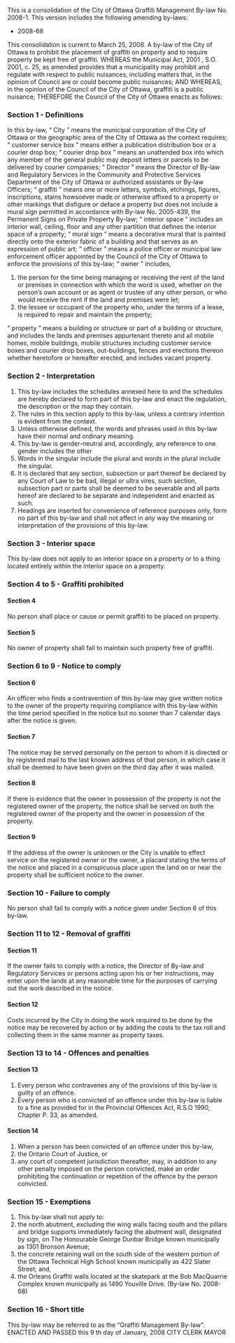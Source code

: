 This is a consolidation of the City of Ottawa Graffiti Management By-law No. 2008-1. This version includes the following amending by-laws:
- 2008-68

This consolidation is current to March 25, 2008.
A by-law of the City of Ottawa to prohibit the placement of graffiti on property and to require property be kept free of graffiti.
WHEREAS the
Municipal Act, 2001
, S.O. 2001, c. 25, as amended provides that a municipality may prohibit and regulate with respect to public nuisances, including matters that, in the opinion of Council are or could become public nuisances;
AND WHEREAS, in the opinion of the Council of the City of Ottawa, graffiti is a public nuisance;
THEREFORE the Council of the City of Ottawa enacts as follows:
### Section 1 - Definitions

In this by-law,
“
City
” means the municipal corporation of the City of Ottawa or the geographic area of the City of Ottawa as the context requires;
“
customer service box
” means either a publication distribution box or a courier drop box;
“
courier drop box
” means an unattended box into which any member of the general public may deposit letters or parcels to be delivered by courier companies;
“
Director
” means the Director of By-law and Regulatory Services in the Community and Protective Services Department of the City of Ottawa or authorized assistants or By-law Officers;
“
graffiti
” means one or more letters, symbols, etchings, figures, inscriptions, stains howsoever made or otherwise affixed to a property or other markings that disfigure or deface a property but does not include a mural sign permitted in accordance with By-law No. 2005-439, the Permanent Signs on Private Property By-law;
“
interior space
” includes an interior wall, ceiling, floor and any other partition that defines the interior space of a property;
“
mural sign
” means a decorative mural that is painted directly onto the exterior fabric of a building and that serves as an expression of public art;
“
officer
” means a police officer or municipal law enforcement officer appointed by the Council of the City of Ottawa to enforce the provisions of this by-law;
“
owner
” includes,
1. the person for the time being managing or receiving the rent of the land or premises in connection with which the word is used, whether on the person’s own account or as agent or trustee of any other person, or who would receive the rent if the land and premises were let;
1. the lessee or occupant of the property who, under the terms of a lease, is required to repair and maintain the property;

“
property
” means a building or structure or part of a building or structure, and includes the lands and premises appurtenant thereto and all mobile homes, mobile buildings, mobile structures including customer service boxes and courier drop boxes, out-buildings, fences and erections thereon whether heretofore or hereafter erected, and includes vacant property.
### Section 2 - Interpretation

1. This by-law includes the schedules annexed here to and the schedules are hereby declared to form part of this by-law and enact the regulation, the description or the map they contain.
1. The rules in this section apply to this by-law, unless a contrary intention is evident from the context.
1. Unless otherwise defined, the words and phrases used in this by-law have their normal and ordinary meaning.
1. This by-law is gender-neutral and, accordingly, any reference to one gender includes the other
1. Words in the singular include the plural and words in the plural include the singular.
1. It is declared that any section, subsection or part thereof be declared by any Court of Law to be bad, illegal or ultra vires, such section, subsection part or parts shall be deemed to be severable and all parts hereof are declared to be separate and independent and enacted as such.
1. Headings are inserted for convenience of reference purposes only, form no part of this by-law and shall not affect in any way the meaning or interpretation of the provisions of this by-law.

### Section 3 - Interior space

This by-law does not apply to an interior space on a property or to a thing located entirely within the interior space on a property.
### Section 4 to 5 - Graffiti prohibited

#### Section 4

No person shall place or cause or permit graffiti to be placed on property.
#### Section 5

No owner of property shall fail to maintain such property free of graffiti.
### Section 6 to 9 - Notice to comply

#### Section 6

An officer who finds a contravention of this by-law may give written notice to the owner of the property requiring compliance with this by-law within the time period specified in the notice but no sooner than 7 calendar days after the notice is given.
#### Section 7

The notice may be served personally on the person to whom it is directed or by registered mail to the last known address of that person, in which case it shall be deemed to have been given on the third day after it was mailed.
#### Section 8

If there is evidence that the owner in possession of the property is not the registered owner of the property, the notice shall be served on both the registered owner of the property and the owner in possession of the property.
#### Section 9

If the address of the owner is unknown or the City is unable to effect service on the registered owner or the owner, a placard stating the terms of the notice and placed in a conspicuous place upon the land on or near the property shall be sufficient notice to the owner.
### Section 10 - Failure to comply

No person shall fail to comply with a notice given under Section 6 of this by-law.
### Section 11 to 12 - Removal of graffiti

#### Section 11

If the owner fails to comply with a notice, the Director of By-law and Regulatory Services or persons acting upon his or her instructions, may enter upon the lands at any reasonable time for the purposes of carrying out the work described in the notice.
#### Section 12

Costs incurred by the City in doing the work required to be done by the notice may be recovered by action or by adding the costs to the tax roll and collecting them in the same manner as property taxes.
### Section 13 to 14 - Offences and penalties

#### Section 13

1. Every person who contravenes any of the provisions of this by-law is guilty of an offence.
1. Every person who is convicted of an offence under this by-law is liable to a fine as provided for in the Provincial Offences Act, R.S.O 1990, Chapter P. 33, as amended.

#### Section 14

1. When a person has been convicted of an offence under this by-law,
  1. the Ontario Court of Justice, or
  1. any court of competent jurisdiction thereafter, may, in addition to any other penalty imposed on the person convicted, make an order prohibiting the continuation or repetition of the offence by the person convicted.

### Section 15 - Exemptions

1. This by-law shall not apply to:
  1. the north abutment, excluding the wing walls facing south and the pillars and bridge supports immediately facing the abutment wall, designated by sign, on The Honourable George Dunbar Bridge known municipally as 1301 Bronson Avenue;
  1. the concrete retaining wall on the south side of the western portion of the Ottawa Technical High School known municipally as 422 Slater Street; and,
  1. the Orleans Graffiti walls located at the skatepark at the Bob MacQuarrie Complex known municipally as 1490 Youville Drive. (By-law No. 2008-68)

### Section 16 - Short title

This by-law may be referred to as the “Graffiti Management By-law”.
ENACTED AND PASSED this 9
th
day of January, 2008
CITY CLERK MAYOR